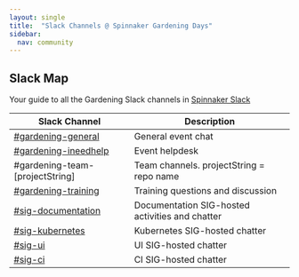 ```yaml
---
layout: single
title:  "Slack Channels @ Spinnaker Gardening Days"
sidebar:
  nav: community
---
```

## Slack Map
Your guide to all the Gardening Slack channels in [Spinnaker Slack](https://join.spinnaker.io)


|Slack Channel|Description|
|-----|-----------------------|
|[#gardening-general](https://spinnakerteam.slack.com/archives/CV4A90DPF)|General event chat|
|[#gardening-ineedhelp](https://spinnakerteam.slack.com/archives/CURFZGL2E)|Event helpdesk|
|#gardening-team-[projectString]|Team channels. projectString = repo name|
|[#gardening-training](https://spinnakerteam.slack.com/archives/C011CAW95SP)|Training questions and discussion|
|[#sig-documentation](https://spinnakerteam.slack.com/archives/CMPS49682)|Documentation SIG-hosted activities and chatter|
|[#sig-kubernetes](https://spinnakerteam.slack.com/archives/C748G8U9J)|Kubernetes SIG-hosted chatter|
|[#sig-ui](https://spinnakerteam.slack.com/archives/CH3FMKA3U)|UI SIG-hosted chatter|
|[#sig-ci](https://spinnakerteam.slack.com/archives/CQJP8H05P)|CI SIG-hosted chatter|
